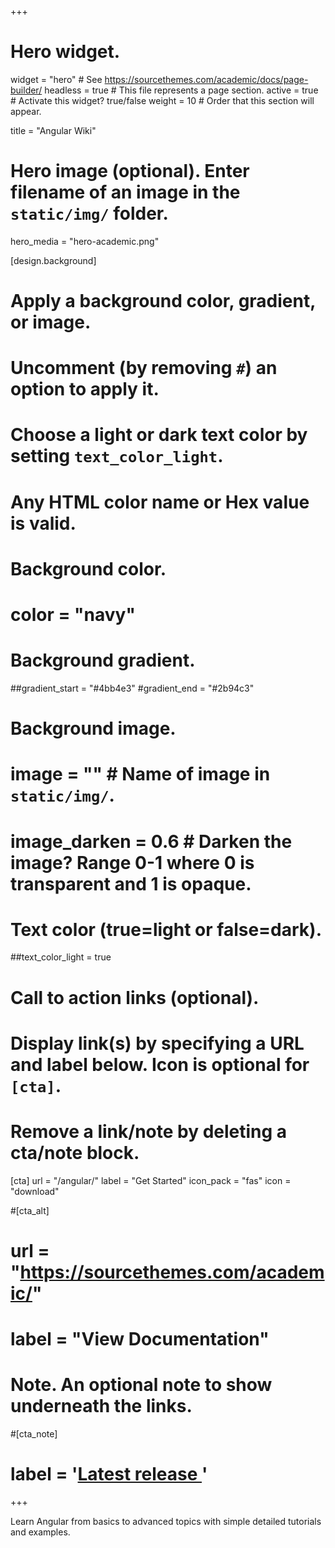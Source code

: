 +++
# Hero widget.
widget = "hero"  # See https://sourcethemes.com/academic/docs/page-builder/
headless = true  # This file represents a page section.
active = true  # Activate this widget? true/false
weight = 10  # Order that this section will appear.

title = "Angular Wiki"

# Hero image (optional). Enter filename of an image in the `static/img/` folder.
hero_media = "hero-academic.png"

[design.background]
  # Apply a background color, gradient, or image.
  #   Uncomment (by removing `#`) an option to apply it.
  #   Choose a light or dark text color by setting `text_color_light`.
  #   Any HTML color name or Hex value is valid.

  # Background color.
  # color = "navy"
  
  # Background gradient.
  ##gradient_start = "#4bb4e3"
  #gradient_end = "#2b94c3"
  
  # Background image.
  # image = ""  # Name of image in `static/img/`.
  # image_darken = 0.6  # Darken the image? Range 0-1 where 0 is transparent and 1 is opaque.

  # Text color (true=light or false=dark).
  ##text_color_light = true

# Call to action links (optional).
#   Display link(s) by specifying a URL and label below. Icon is optional for `[cta]`.
#   Remove a link/note by deleting a cta/note block.
[cta]
  url = "/angular/"
  label = "Get Started"
  icon_pack = "fas"
  icon = "download"
  
#[cta_alt]
#  url = "https://sourcethemes.com/academic/"
# label = "View Documentation"

# Note. An optional note to show underneath the links.
#[cta_note]
#  label = '<a id="academic-release" href="https://sourcethemes.com/academic/updates" data-repo="gcushen/hugo-academic">Latest release <!-- V --></a>'
+++

Learn Angular from basics to advanced topics with simple detailed tutorials and examples.


<a href="https://twitter.com/angular_js" target="_blank" rel="noopener">
<span>
<i class="fab fa-twitter" style="color: #55acee; font-size: 1.5rem; line-height: 1.25"></i>
<span>
</a>
<a href="https://www.facebook.com/angularjswiki" target="_blank" rel="noopener">
<span>
<i class="fab fa-facebook" style="color: #55acee; font-size: 1.5rem; line-height: 1.25"></i>
<span>
</a>
<a href="https://www.linkedin.com/company/angular-js/" target="_blank" rel="noopener">
<span>
<i class="fab fa-linkedin" style="color: #55acee; font-size: 1.5rem; line-height: 1.25"></i>
<span>
</a>
<a href="https://www.instagram.com/angularwiki/" target="_blank" rel="noopener">
<span>
<i class="fab fa-instagram" style="color: #55acee; font-size: 1.5rem; line-height: 1.25"></i>
<span>
</a>

